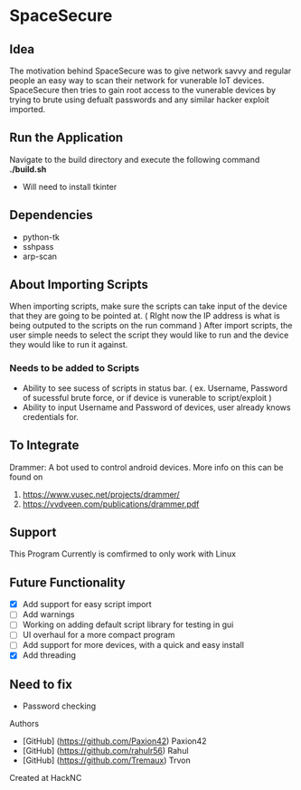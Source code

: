 # SpaceSecure

## Idea
The motivation behind SpaceSecure was to give network savvy and regular people an easy way to scan their network for vunerable IoT devices. SpaceSecure then tries to gain root access to the vunerable devices by trying to brute using defualt passwords and any similar hacker exploit imported.

## Run the Application
Navigate to the build directory and execute the following command 
**./build.sh**
- Will need to install tkinter

## Dependencies
- python-tk
- sshpass
- arp-scan

## About Importing Scripts
When importing scripts, make sure the scripts can take input of the device that they are going to be pointed at. ( RIght now the IP address is what is being outputed to the scripts on the run command ) After import scripts, the user simple needs to select the script they would like to run and the device they would like to run it against. 

### Needs to be added to Scripts
* Ability to see sucess of scripts in status bar. ( ex. Username, Password of sucessful brute force, or if device is vunerable to script/exploit )
* Ability to input Username and Password of devices, user already knows credentials for.

## To Integrate
Drammer: A bot used to control android devices. More info on this can be found on 
1) https://www.vusec.net/projects/drammer/ 
2) https://vvdveen.com/publications/drammer.pdf


## Support
This Program Currently is comfirmed to only work with Linux

## Future Functionality
- [x] Add support for easy script import
- [ ] Add warnings
- [ ] Working on adding default script library for testing in gui
- [ ] UI overhaul for a more compact program
- [ ] Add support for more devices, with a quick and easy install
- [x] Add threading

## Need to fix
- Password checking 

Authors
- [GitHub] (https://github.com/Paxion42) Paxion42
- [GitHub] (https://github.com/rahulr56) Rahul
- [GitHub] (https://github.com/Tremaux) Trvon

Created at HackNC
